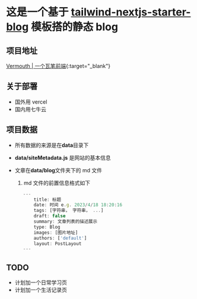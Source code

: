# 这是一个基于 [tailwind-nextjs-starter-blog](https://github.com/timlrx/tailwind-nextjs-starter-blog) 模板搭的静态 blog

## 项目地址

[Vermouth | 一个瓦笔前端](http://www.shaoyiqiao.online){:target="_blank"}

## 关于部署

- 国外用 vercel
- 国内用七牛云

## 项目数据

- 所有数据的来源是在**data**目录下
- **data/siteMetadata.js** 是网站的基本信息
- 文章在**data/blog**文件夹下的 md 文件

  1. md 文件的前置信息格式如下

  ```js
     ---
         title: 标题
         date: 时间 e.g. 2023/4/18 18:20:16
         tags: [字符串， 字符串， ...]
         draft: false
         summary: 文章列表的描述展示
         type: Blog
         images: [图片地址]
         authors: ['default']
         layout: PostLayout
     ---
  ```

## TODO

- 计划加一个日常学习页
- 计划加一个生活记录页
